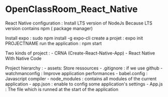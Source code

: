 # OpenClassRoom_React_Native


React Native configuration : 
Install LTS version of NodeJs
Because LTS version contains npm ( package manager)

Install expo : sudo npm install -g expo-cli
create a projet : expo init PROJECTNAME
run the application : npm start


Two kinds of project :
    -  CRNA (Create-React-Native-App)
    -  React Native With Native Code


Project hierarchy : 
    -  assets: Store ressources
    -  .gitignore : if we use github
    -  watchmanconfig : Improve application performances
    -  babel.config : Javascript compiler
    -  node_modules : contains all modules of the current application
    -  app.json : enable to config some application's settings
    -  App.js : The file which is runned at the start of the application
    